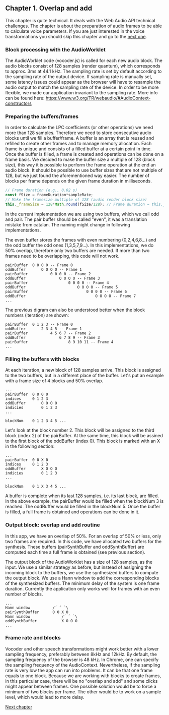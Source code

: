 ## Chapter 1. Overlap and add

This chapter is quite technical. It deals with the Web Audio API technical challenges. The chapter is about the preparation of audio frames to be able to calculate voice parameters. If you are just interested in the voice transformations you should skip this chapter and go to the [next one](Chapter%202.%20LPC%20coefficients.md).

### Block processing with the AudioWorklet
The AudioWorklet code (vocoder.js) is called for each new audio block. The audio blocks consist of 128 samples (render quantum), which corresponds to approx. 3ms at 44.1 kHz. The sampling rate is set by default according to the sampling rate of the output device. If sampling rate is manually set, some latency issues could appear as the browser will have to resample the audio output to match the sampling rate of the device. In order to be more flexible, we made our application invariant to the sampling rate. More info can be found here: https://www.w3.org/TR/webaudio/#AudioContext-constructors

### Preparing the buffers/frames
In order to calculate the LPC coefficients (or other operations) we need more than 128 samples. Therefore we need to store consecutive audio blocks until we fill a buffer/frame. A buffer is an array that is reused and refilled to create other frames and to manage memory allocation. Each frame is unique and consists of a filled buffer at a certain point in time. Once the buffer is filled, a frame is created and operations can be done on a frame basis. We decided to make the buffer size a multiple of 128 (block size), this way it is possible to perform the frame operation at the end an audio block. It should be possible to use buffer sizes that are not multiple of 128, but we just found the aforementioned way easier. The number of blocks per frame depends on the given frame duration in milliseconds.

```javascript
// Frame duration (e.g., 0.02 s)
const fSize = frameDuration*sampleRate; 
// Make the framesize multiple of 128 (audio render block size)
this._frameSize = 128*Math.round(fSize/128); // Frame duration = this._frameSize/sampleRate;
```

In the current implementation we are using two buffers, which we call odd and pair. The pair buffer should be called "even", it was a translation mistake from catalan. The naming might change in following implementations.

The even buffer stores the frames with even numbering (0,2,4,6,8...) and the odd buffer the odd ones (1,3,5,7,9...). In this implementations, we do 50% overlap, therefore only two buffers are needed. If more than two frames need to be overlapping, this code will not work.

```
pairBuffer  0 0 0 0 -- Frame 0
oddBuffer       O O O O -- Frame 1
pairBuffer          0 0 0 0 -- Frame 2
oddBuffer               O O O O -- Frame 3
pairBuffer                  0 0 0 0 -- Frame 4
oddBuffer                       O O O O -- Frame 5
pairBuffer                          0 0 0 0 -- Frame 6
oddBuffer                               O O O O -- Frame 7
...
```

The previous digram can also be understood better when the block numbers (iteration) are shown:

```
pairBuffer  0 1 2 3 -- Frame 0
oddBuffer       2 3 4 5 -- Frame 1
pairBuffer          4 5 6 7 -- Frame 2
oddBuffer               6 7 8 9 -- Frame 3
pairBuffer                  8 9 10 11 -- Frame 4
...
```


### Filling the buffers with blocks
At each iteration, a new block of 128 samples arrive. This block is assigned to the two buffers, but in a different place of the buffer. Let's put an example with a frame size of 4 blocks and 50% overlap.
```
...
pairBuffer  0 0 0 0
indices     0 1 2 3
oddBuffer       O O O O
indicies        0 1 2 3
...

blockNum    0 1 2 3 4 5 ...
```

Let's look at the block number 2. This block will be assigned to the third block (index 2) of the pairBuffer. At the same time, this block will be assined to the first block of the oddBuffer (index 0). This block is marked with an X in the following section:

```
...
pairBuffer  0 0 X 0
indices     0 1 2 3
oddBuffer       X O O O
indicies        0 1 2 3
...

blockNum    0 1 X 3 4 5 ...
```

A buffer is complete when its last 128 samples, i.e. its last block, are filled. In the above example, the pairBuffer would be filled when the blockNum 3 is reached. The oddBuffer would be filled in the blockNum 5. Once the buffer is filled, a full frame is obtained and operations can be done in it.

### Output block: overlap and add routine
In this app, we have an overlap of 50%. For an overlap of 50% or less, only two frames are required. In this code, we have allocated two buffers for the synthesis. These buffers (pairSynthBuffer and oddSynthBuffer) are computed each time a full frame is obtained (see previous section).

The output block of the AudioWorklet has a size of 128 samples, as the input. We use a similar strategy as before, but instead of assigning the incoming block to the buffers, we use the synthesized buffers to compute the output block. We use a Hann window to add the corresponding blocks of the synthesized buffers. The minimum delay of the system is one frame duration. Currently the application only works well for frames with an even number of blocks.

```
...                
Hann window          /´ ˆ `\
pairSynthBuffer      0 0 X 0
Hann window              /´ ˆ `\
oddSynthBuffer           X O O O
...

```

### Frame rate and blocks
Vocoder and other speech transformations might work better with a lower sampling frequency, preferably between 8kHz and 12kHz. By default, the sampling frequency of the browser is 48 kHz. In Chrome, one can specify the sampling frequency of the AudioContext. Nevertheless, if the sampling rate is very low the app can run into problems. It can be that one frame equals to one block. Because we are working with blocks to create frames, in this particular case, there will be no "overlap and add" and some clicks might appear between frames. One possible solution would be to force a minimum of two blocks per frame. The other would be to work on a sample level, which would lead to more delay.

[Next chapter](Chapter%202.%20LPC%20coefficients.md)
